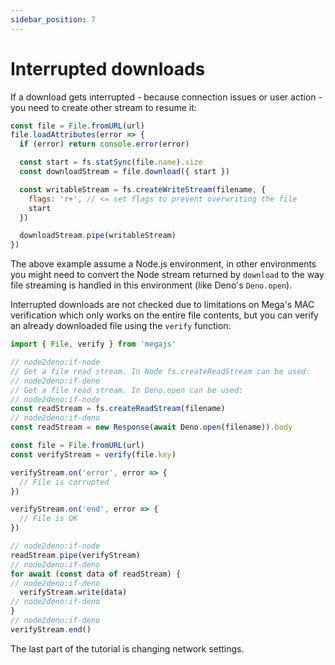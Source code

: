 ```yaml
---
sidebar_position: 7
---
```


# Interrupted downloads

If a download gets interrupted - because connection issues or user action - you need to create other stream to resume it:

```js
const file = File.fromURL(url)
file.loadAttributes(error => {
  if (error) return console.error(error)

  const start = fs.statSync(file.name).size
  const downloadStream = file.download({ start })

  const writableStream = fs.createWriteStream(filename, {
    flags: 'r+', // <= set flags to prevent overwriting the file
    start
  })

  downloadStream.pipe(writableStream)
})
```

The above example assume a Node.js environment, in other environments you might need to convert the Node stream returned by `download` to the way file streaming is handled in this environment (like Deno's `Deno.open`).

Interrupted downloads are not checked due to limitations on Mega's MAC verification which only works on the entire file contents, but you can verify an already downloaded file using the `verify` function:

```js node2deno-v1
import { File, verify } from 'megajs'

// node2deno:if-node
// Get a file read stream. In Node fs.createReadStream can be used:
// node2deno:if-deno
// Get a file read stream. In Deno.open can be used:
// node2deno:if-node
const readStream = fs.createReadStream(filename)
// node2deno:if-deno
const readStream = new Response(await Deno.open(filename)).body

const file = File.fromURL(url)
const verifyStream = verify(file.key)

verifyStream.on('error', error => {
  // File is corrupted
})

verifyStream.on('end', error => {
  // File is OK
})

// node2deno:if-node
readStream.pipe(verifyStream)
// node2deno:if-deno
for await (const data of readStream) {
// node2deno:if-deno
  verifyStream.write(data)
// node2deno:if-deno
}
// node2deno:if-deno
verifyStream.end()
```

The last part of the tutorial is changing network settings.
